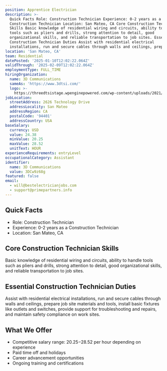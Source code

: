 ```yaml
---
position: Apprentice Electrician
description: >-
  Quick Facts Role: Construction Technician Experience: 0-2 years as a
  Construction Technician Location: San Mateo, CA Core Construction Technician
  Skills Basic knowledge of residential wiring and circuits, ability to handle
  tools such as pliers and drills, strong attention to detail, good
  organizational skills, and reliable transportation to job sites. Essential
  Construction Technician Duties Assist with residential electrical
  installations, run and secure cables through walls and ceilings, prepa...
location: 'San Mateo, CA'
team: Residential
datePosted: '2025-01-10T12:02:22.064Z'
validThrough: '2025-02-09T12:02:22.064Z'
employmentType: FULL_TIME
hiringOrganization:
  name: 3D Communications
  sameAs: 'https://www.3dtsi.com/'
  logo: >-
    https://threedtsistage.wpenginepowered.com/wp-content/uploads/2021/01/logo-default.png
jobLocation:
  streetAddress: 2626 Technology Drive
  addressLocality: San Mateo
  addressRegion: CA
  postalCode: '94401'
  addressCountry: USA
baseSalary:
  currency: USD
  value: 24.38
  minValue: 20.25
  maxValue: 28.52
  unitText: HOUR
experienceRequirements: entryLevel
occupationalCategory: Assistant
identifier:
  name: 3D Communications
  value: 3DCw9z68g
featured: false
email:
  - will@bestelectricianjobs.com
  - support@primepartners.info
---
```




## Quick Facts

- Role: Construction Technician
- Experience: 0-2 years as a Construction Technician
- Location: San Mateo, CA

## Core Construction Technician Skills

Basic knowledge of residential wiring and circuits, ability to handle tools such as pliers and drills, strong attention to detail, good organizational skills, and reliable transportation to job sites.

## Essential Construction Technician Duties

Assist with residential electrical installations, run and secure cables through walls and ceilings, prepare job site materials and tools, install basic fixtures like outlets and switches, provide support for troubleshooting and repairs, and maintain safety compliance on work sites.

## What We Offer

- Competitive salary range: $20.25-$28.52 per hour depending on experience
- Paid time off and holidays
- Career advancement opportunities
- Ongoing training and certifications